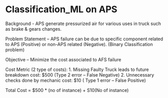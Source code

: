 # Classification_ML on APS

Background - APS generate pressurized air for various uses in truck such as brake & gears changes.

Problem Statement – APS failure can be due to specific component related to APS (Positive) or non-APS related (Negative). (Binary Classification problem)

Objective – Minimize the cost associated to AFS failure

Cost Metric (2 type of costs):
	1. Missing Faulty Truck leads to future breakdown
		cost: $500 (Type 2 error – False Negative)
	2. Unnecessary checks done by mechanic
		cost: $10 ( Type 1 error – False Positive)

Total Cost = $500 * (no of instance) + S10(No of instance)


